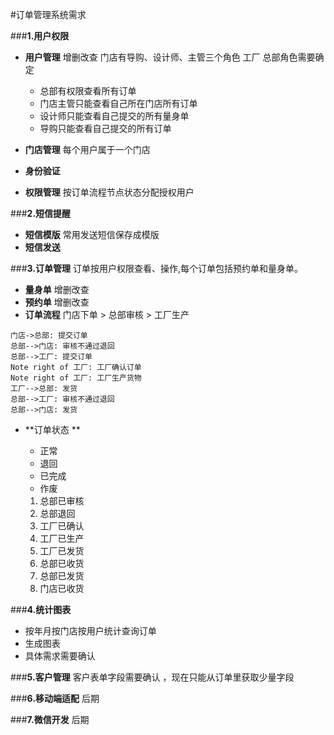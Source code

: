 #订单管理系统需求

###**1.用户权限**
- **用户管理**
	 增删改查
	 门店有导购、设计师、主管三个角色
	 工厂
	总部角色需要确定
	
	- 总部有权限查看所有订单
	- 门店主管只能查看自己所在门店所有订单
	- 设计师只能查看自己提交的所有量身单
	- 导购只能查看自己提交的所有订单
	
- **门店管理** 
	每个用户属于一个门店
- **身份验证**

- **权限管理**
	 按订单流程节点状态分配授权用户

###**2.短信提醒**
- **短信模版**
	常用发送短信保存成模版
- **短信发送**

###**3.订单管理**
订单按用户权限查看、操作,每个订单包括预约单和量身单。

   - **量身单**
	    增删改查 
   - **预约单**
		增删改查
   - **订单流程**
     门店下单 > 总部审核 > 工厂生产
     
```sequence
门店->总部: 提交订单
总部-->门店: 审核不通过退回
总部-->工厂: 提交订单
Note right of 工厂: 工厂确认订单
Note right of 工厂: 工厂生产货物
工厂-->总部: 发货
总部-->工厂: 审核不通过退回
总部-->门店: 发货
```
- **订单状态 **
	- 正常 
	- 退回 
	- 已完成 
	- 作废 
	
  1. 总部已审核
  2. 总部退回
  3. 工厂已确认
  4. 工厂已生产
  5. 工厂已发货
  6. 总部已收货
  7. 总部已发货
  8. 门店已收货

###**4.统计图表**
- 按年月按门店按用户统计查询订单
- 生成图表
- 具体需求需要确认

###**5.客户管理**
客户表单字段需要确认 ，现在只能从订单里获取少量字段

###**6.移动端适配**
 后期

###**7.微信开发**
 后期


